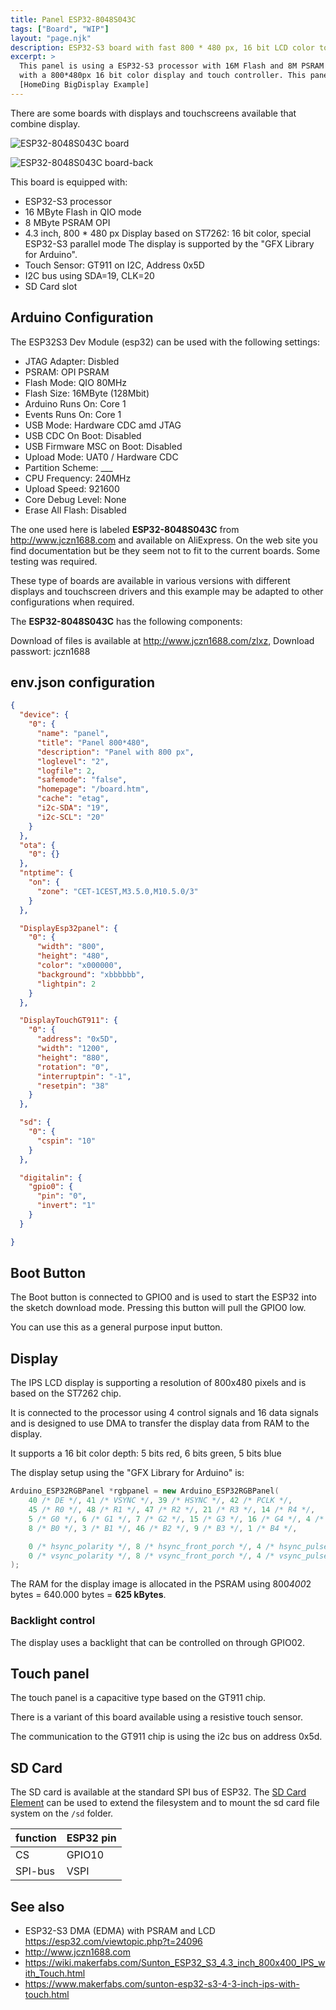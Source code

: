 ```yaml
---
title: Panel ESP32-8048S043C
tags: ["Board", "WIP"]
layout: "page.njk"
description: ESP32-S3 board with fast 800 * 480 px, 16 bit LCD color touch display
excerpt: >
  This panel is using a ESP32-S3 processor with 16M Flash and 8M PSRAM Memory in combination
  with a 800*480px 16 bit color display and touch controller. This panel is supported by the
  [HomeDing BigDisplay Example]
---
```


There are some boards with displays and touchscreens available that combine display.

![ESP32-8048S043C board](panel-8048S043.jpg)

![ESP32-8048S043C board-back](panel-8048S043back.jpg)

This board is equipped with:

* ESP32-S3 processor
* 16 MByte Flash in QIO mode
* 8 MByte PSRAM OPI
* 4.3 inch, 800 * 480 px Display based on ST7262: 16 bit color, special ESP32-S3 parallel mode
  The display is supported by the "GFX Library for Arduino".
* Touch Sensor: GT911 on I2C, Address 0x5D
* I2C bus using SDA=19, CLK=20
* SD Card slot

## Arduino Configuration

The ESP32S3 Dev Module (esp32) can be used with the following settings:

* JTAG Adapter: Disbled
* PSRAM: OPI PSRAM
* Flash Mode: QIO 80MHz
* Flash Size: 16MByte (128Mbit)
* Arduino Runs On: Core 1
* Events Runs On: Core 1
* USB Mode: Hardware CDC amd JTAG
* USB CDC On Boot: Disabled
* USB Firmware MSC on Boot: Disabled
* Upload Mode: UAT0 / Hardware CDC
* Partition Scheme: ___
* CPU Frequency: 240MHz
* Upload Speed: 921600
* Core Debug Level: None
* Erase All Flash: Disabled


The one used here is labeled **ESP32-8048S043C** from <http://www.jczn1688.com> and available
on AliExpress. On the web site you find documentation but be they seem not to fit to the current boards. Some testing was required.

These type of boards are available in various versions with different displays and touchscreen
drivers and this example may be adapted to other configurations when required.

The **ESP32-8048S043C** has the following components:

Download of files is available at <http://www.jczn1688.com/zlxz>, Download passwort: jczn1688


<!-- <https://github.com/PaulStoffregen/XPT2046_Touchscreen> -->

## env.json configuration

```json
{
  "device": {
    "0": {
      "name": "panel",
      "title": "Panel 800*480",
      "description": "Panel with 800 px",
      "loglevel": "2",
      "logfile": 2,
      "safemode": "false",
      "homepage": "/board.htm",
      "cache": "etag",
      "i2c-SDA": "19",
      "i2c-SCL": "20"
    }
  },
  "ota": {
    "0": {}
  },
  "ntptime": {
    "on": {
      "zone": "CET-1CEST,M3.5.0,M10.5.0/3"
    }
  },

  "DisplayEsp32panel": {
    "0": {
      "width": "800",
      "height": "480",
      "color": "x000000",
      "background": "xbbbbbb",
      "lightpin": 2
    }
  },

  "DisplayTouchGT911": {
    "0": {
      "address": "0x5D",
      "width": "1200",
      "height": "880",
      "rotation": "0",
      "interruptpin": "-1",
      "resetpin": "38"
    }
  },

  "sd": {
    "0": {
      "cspin": "10"
    }
  },

  "digitalin": {
    "gpio0": {
      "pin": "0",
      "invert": "1"
    }
  }

}
```


## Boot Button

The Boot button is connected to GPIO0 and is used to start the ESP32 into the sketch download mode.
Pressing this button will pull the GPIO0 low.

You can use this as a general purpose input button.


## Display

The IPS LCD display is supporting a resolution of 800x480 pixels and is based on the ST7262 chip.  

It is connected to the processor using 4 control signals and 16 data signals and is designed to
use DMA to transfer the display data from RAM to the display.

It supports a 16 bit color depth: 5 bits red, 6 bits green, 5 bits blue

The display setup using the "GFX Library for Arduino" is:

```cpp
Arduino_ESP32RGBPanel *rgbpanel = new Arduino_ESP32RGBPanel(
    40 /* DE */, 41 /* VSYNC */, 39 /* HSYNC */, 42 /* PCLK */,
    45 /* R0 */, 48 /* R1 */, 47 /* R2 */, 21 /* R3 */, 14 /* R4 */,
    5 /* G0 */, 6 /* G1 */, 7 /* G2 */, 15 /* G3 */, 16 /* G4 */, 4 /* G5 */,
    8 /* B0 */, 3 /* B1 */, 46 /* B2 */, 9 /* B3 */, 1 /* B4 */,

    0 /* hsync_polarity */, 8 /* hsync_front_porch */, 4 /* hsync_pulse_width */, 8 /* hsync_back_porch */,
    0 /* vsync_polarity */, 8 /* vsync_front_porch */, 4 /* vsync_pulse_width */, 8 /* vsync_back_porch */
);
```

The RAM for the display image is allocated in the PSRAM using 800*400*2 bytes = 640.000 bytes = **625 kBytes**.


### Backlight control

The display uses a backlight that can be controlled on through GPIO02.


## Touch panel

The touch panel is a capacitive type based on the GT911 chip.

There is a variant of this board available using a resistive touch sensor.

The communication to the GT911 chip is using the i2c bus on address 0x5d.


## SD Card

The SD card is available at the standard SPI bus of ESP32. The
[SD Card Element](/elements/sd.md) can be used to extend the filesystem
and to mount the sd card file system on the `/sd` folder.

| function | ESP32 pin |
| -------- | --------- |
| CS       | GPIO10    |
| SPI-bus  | VSPI      |



## See also

* ESP32-S3 DMA (EDMA) with PSRAM and LCD  <https://esp32.com/viewtopic.php?t=24096>
* <http://www.jczn1688.com>
* <https://wiki.makerfabs.com/Sunton_ESP32_S3_4.3_inch_800x400_IPS_with_Touch.html>
* <https://www.makerfabs.com/sunton-esp32-s3-4-3-inch-ips-with-touch.html>
